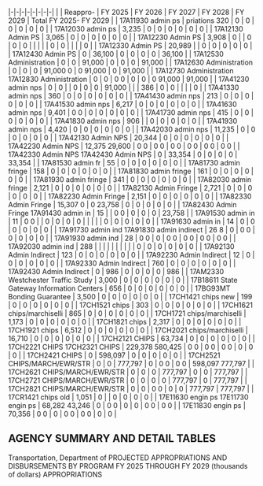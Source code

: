 |-|-|-|-|-|-|-|-|
| | Reappro- | FY 2025 | FY 2026 | FY 2027 | FY 2028 | FY 2029 | Total FY 2025- FY 2029 |
| 17A11930 admin ps | priations  320 | 0 | 0 | 0 | 0 | 0 | 0 |
| 17A12030 admin ps | 3,235 | 0 | 0 | 0 | 0 | 0 | 0 |
| 17A12130 Admin PS | 3,065 | 0 | 0 | 0 | 0 | 0 | 0 |
| 17A12230 Admin PS | 3,908 | 0 | | 0 | 0 | 0 | |
| | | 0 | 0 | | | | 0 |
| 17A12330 Admin PS | 20,989 | | 0 | 0 | 0 | 0 | 0 |
| 17A12430 Admin PS | 0 | 36,100 | 0 | 0 | 0 | 0 | 36,100 |
| 17A12530 Administration | 0 | 0 | 91,000 | 0 | 0 | 0 | 91,000 |
| 17A12630 Administration | 0 | 0 | 0 | 91,000  0 | 0  91,000 | 0 | 91,000 |
| 17A12730 Administration 17A12830 Administration | 0 | 0 | 0  0 | 0 | 0 | 0  91,000 | 91,000 |
| 17A41230 admin nps | 0 | 0 | | 0 | 0 | 0 | 91,000 |
| | 386 | 0 | 0 | | | | 0 |
| 17A41330 admin nps | 360 | 0 | 0 | 0 | 0 | 0 | 0 |
| 17A41430 admin nps | 213 | 0 | 0 | 0 | 0 | 0 | 0 |
| 17A41530 admin nps | 6,217 | 0 | 0 | 0 | 0 | 0 | 0 |
| 17A41630 admin nps | 9,401 | 0  0 | 0 | 0 | 0 | 0 | 0 |
| 17A41730 admin nps | 415 | 0 | 0 | 0 | 0 | 0 | 0 |
| 17A41830 admin nps | 906 | | 0 | 0 | 0 | 0 | 0 |
| 17A41930 admin nps | 4,420 | 0 | 0 | 0 | 0 | 0 | 0 |
| 17A42030 admin nps | 11,235 | 0 | 0 | 0 | 0 | 0 | 0 |
| 17A42130 Admin NPS | 20,344 | 0 | 0 | 0 | 0 | 0 | 0 |
| 17A42230 Admin NPS | 12,375  29,600 | 0  0 | 0  0 | 0  0 | 0  0 | 0  0 | 0  0 |
| 17A42330 Admin NPS 17A42430 Admin NPS | 0 | 33,354 | 0 | 0 | 0 | 0 | 33,354 |
| 17A81530 admin fr | 55 | 0 | 0 | 0 | 0 | 0 | 0 |
| 17A81730 admin fringe | 158 | 0 | 0 | 0 | 0 | 0 | 0 |
| 17A81830 admin fringe | 161 | 0 | 0 | 0 | 0 | 0 | 0 |
| 17A81930 admin fringe | 341 | 0 | 0 | 0 | 0 | 0 | 0 |
| 17A82030 admin fringe | 2,121 | 0 | 0 | 0 | 0 | 0 | 0 |
| 17A82130 Admin Fringe | 2,721 | 0 | 0 | 0 | 0 | 0 | 0 |
| 17A82230 Admin Fringe | 2,151 | 0 | 0 | 0 | 0 | 0 | 0 |
| 17A82330 Admin Fringe | 15,307  0 | 0  23,758 | 0 | 0 | 0 | 0 | 0 |
| 17A82430 Admin Fringe 17A91430 admin in | 15 | | 0  0 | 0 | 0 | 0 | 23,758 |
| 17A91530 admin in | 11 | 0  0 | | 0 | 0 | 0 | 0 |
| | | | 0 | 0 | 0 | 0 | 0 |
| 17A91630 admin in | 14 | 0 | 0 | 0 | 0 | 0 | 0 |
| 17A91730 admin ind 17A91830 admin indirect | 26  8 | 0 | 0  0 | 0 | 0 | 0 | 0 |
| 17A91930 admin ind | 28 | 0  0 | 0 | 0  0 | 0  0 | 0  0 | 0  0 |
| 17A92030 admin ind | 288 | | | | | | |
| | | 0 | 0 | 0 | 0 | 0 | 0 |
| 17A92130 Admin Indirect | 123 | 0 | 0 | 0 | 0 | 0 | 0 |
| 17A92230 Admin Indirect | 12 | 0 | 0 | 0 | 0 | 0 | 0 |
| 17A92330 Admin Indirect | 760 | 0 | 0 | 0 | 0 | 0 | 0 |
| 17A92430 Admin Indirect | 0 | 986 | 0 | 0 | 0 | 0 | 986 |
| 17AM2330 Westchester Traffic Study | 3,000 | 0 | 0 | 0 | 0 | 0 | 0 |
| 17B18611 State Gateway Information Centers | 656 | 0 | 0 | 0 | 0 | 0 | 0 |
| 17BG93MT Bonding Guarantee | 3,500 | 0 | 0 | 0 | 0 | 0 | 0 |
| 17CH1421 chips new | 199 | 0 | 0 | 0 | 0 | 0 | 0 |
| 17CH1521 chips | 303 | 0 | 0 | 0 | 0 | 0 | 0 |
| 17CH1621 chips/marchiselli | 865 | 0 | 0 | 0 | 0 | 0 | 0 |
| 17CH1721 chips/marchiselli | 1,173 | 0 | 0 | 0 | 0 | 0 | 0 |
| 17CH1821 chips | 2,317 | 0 | 0 | 0 | 0 | 0 | 0 |
| 17CH1921 chips | 6,512 | 0 | 0 | 0 | 0 | 0 | 0 |
| 17CH2021 chips/marchiselli | 16,710 | 0 | 0 | 0 | 0 | 0 | 0 |
| 17CH2121 CHIPS | 63,734 | 0 | 0 | 0 | 0 | 0 | 0 |
| 17CH2221 CHIPS 17CH2321 CHIPS | 229,378  580,425 | 0  0 | 0  0 | 0  0 | 0 | 0 | 0 |
| 17CH2421 CHIPS | 0 | 598,097 | 0 | 0 | 0 | 0 | 0 |
| 17CH2521 CHIPS/MARCH/EWR/STR | 0 | 0 | 777,797 | 0 | 0  0 | 0  0 | 598,097  777,797 |
| 17CH2621 CHIPS/MARCH/EWR/STR | 0 | 0 | 0 | 777,797 | 0 | 0 | 777,797 |
| 17CH2721 CHIPS/MARCH/EWR/STR | 0 | 0 | 0 | 0 | 777,797 | 0 | 777,797 |
| 17CH2821 CHIPS/MARCH/EWR/STR | 0 | 0 | 0  0 | 0 | 0 | 777,797 | 777,797 |
| 17CR1421 chips old | 1,051 | 0 | | 0 | 0 | 0 | 0 |
| 17E11630 engin ps 17E11730 engin ps | 68,282  43,246 | 0 | 0  0 | 0 | 0 | 0  0 | 0  0 |
| 17E11830 engin ps | 70,356 | 0  0 | 0 | 0  0 | 0  0 | 0 | 0 |

## **AGENCY SUMMARY AND DETAIL TABLES**

Transportation, Department of PROJECTED APPROPRIATIONS AND DISBURSEMENTS BY PROGRAM FY 2025 THROUGH FY 2029 (thousands of dollars) APPROPRIATIONS
